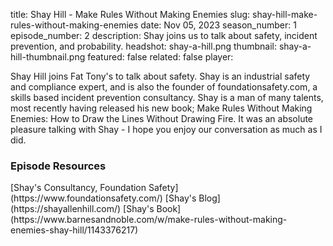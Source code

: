 title: Shay Hill - Make Rules Without Making Enemies
slug: shay-hill-make-rules-without-making-enemies
date: Nov 05, 2023
season_number: 1
episode_number: 2
description: Shay joins us to talk about safety, incident prevention, and probability.
headshot: shay-a-hill.png
thumbnail: shay-a-hill-thumbnail.png
featured: false
related: false
player: <div id='buzzsprout-small-player-artist-shay-hill'></div><script type='text/javascript' charset='utf-8' src='https://www.buzzsprout.com/2229227.js?artist=Shay+Hill&container_id=buzzsprout-small-player-artist-shay-hill&player=small'></script>

Shay Hill joins Fat Tony's to talk about safety. Shay is an industrial safety and compliance expert, and is also the founder of foundationsafety.com, a skills based incident prevention consultancy. Shay is  a man of many talents, most recently having released his new book; Make Rules Without Making Enemies: How to Draw the Lines Without Drawing Fire. It was an absolute pleasure talking with Shay - I hope you enjoy our conversation as much as I did.
  
<h3 class="tilt-neon white mt-5 mb-3">Episode Resources</h3>
[Shay's Consultancy, Foundation Safety](https://www.foundationsafety.com/)  
[Shay's Blog](https://shayallenhill.com/)  
[Shay's Book](https://www.barnesandnoble.com/w/make-rules-without-making-enemies-shay-hill/1143376217)


